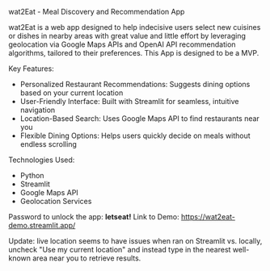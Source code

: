 wat2Eat - Meal Discovery and Recommendation App

wat2Eat is a web app designed to help indecisive users select new cuisines or dishes in nearby areas with great value and little effort by leveraging geolocation via Google Maps APIs and OpenAI API recommendation algorithms,  tailored to their preferences. This App is designed to be a MVP.

Key Features:
- Personalized Restaurant Recommendations: Suggests dining options based on your current location
- User-Friendly Interface: Built with Streamlit for seamless, intuitive navigation
- Location-Based Search: Uses Google Maps API to find restaurants near you
- Flexible Dining Options: Helps users quickly decide on meals without endless scrolling

Technologies Used:
- Python
- Streamlit
- Google Maps API
- Geolocation Services

Password to unlock the app: **letseat!**
Link to Demo: https://wat2eat-demo.streamlit.app/

Update: live location seems to have issues when ran on Streamlit vs. locally, uncheck "Use my current location" and instead type in the nearest well-known area near you to retrieve results. 
